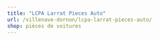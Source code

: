 ```yaml
---
title: "LCPA Larrat Pieces Auto"
url: /villenave-dornon/lcpa-larrat-pieces-auto/
shop: pièces de voitures
---
```

